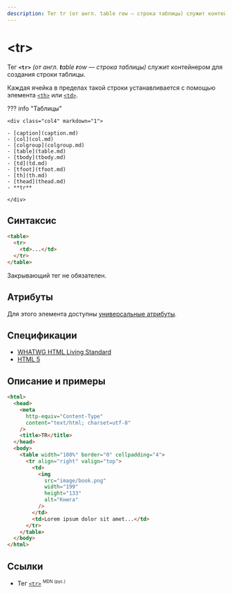```yaml
---
description: Тег tr (от англ. table row — строка таблицы) служит контейнером для создания строки таблицы
---
```


# &lt;tr&gt;

Тег **`<tr>`** _(от англ. **t**able **r**ow — строка таблицы)_ служит контейнером для создания строки таблицы.

Каждая ячейка в пределах такой строки устанавливается с помощью элемента [`<th>`](th.md) или [`<td>`](td.md).

??? info "Таблицы"

    <div class="col4" markdown="1">

    - [caption](caption.md)
    - [col](col.md)
    - [colgroup](colgroup.md)
    - [table](table.md)
    - [tbody](tbody.md)
    - [td](td.md)
    - [tfoot](tfoot.md)
    - [th](th.md)
    - [thead](thead.md)
    - **tr**

    </div>

## Синтаксис

```html
<table>
  <tr>
    <td>...</td>
  </tr>
</table>
```

Закрывающий тег не обязателен.

## Атрибуты

Для этого элемента доступны [универсальные атрибуты](uni-attr.md).

## Спецификации

- [WHATWG HTML Living Standard](https://html.spec.whatwg.org/multipage/tables.html#the-tr-element)
- [HTML 5](http://www.w3.org/TR/html5/tabular-data.html#the-tr-element)

## Описание и примеры

```html
<html>
  <head>
    <meta
      http-equiv="Content-Type"
      content="text/html; charset=utf-8"
    />
    <title>TR</title>
  </head>
  <body>
    <table width="100%" border="0" cellpadding="4">
      <tr align="right" valign="top">
        <td>
          <img
            src="image/book.png"
            width="199"
            height="133"
            alt="Книга"
          />
        </td>
        <td>Lorem ipsum dolor sit amet...</td>
      </tr>
    </table>
  </body>
</html>
```

## Ссылки

- Тег [`<tr>`](https://developer.mozilla.org/ru/docs/Web/HTML/Element/tr) <sup><small>MDN (рус.)</small></sup>
